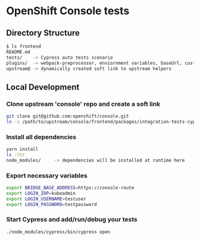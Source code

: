 # OpenShift Console tests

## Directory Structure
```bash
$ ls frontend
README.md
tests/    -> Cypress auto tests scenario
plugins/  -> webpack-preprocessor, enviornment variables, baseUrl, custom tasks
upstream@ -> dynamically created soft link to upstream helpers 
```

## Local Development
### Clone upstream 'console' repo and create a soft link
```bash
git clone git@github.com:openshift/console.git
ln -s /path/to/upstream/console/frontend/packages/integration-tests-cypress upstream
```
### Install all dependencies
```bash
yarn install
ls -ltr
node_modules/     -> dependencies will be installed at runtime here
```
### Export necessary variables
```bash
export BRIDGE_BASE_ADDRESS=https://console-route
export LOGIN_IDP=kubeadmin
export LOGIN_USERNAME=testuser
export LOGIN_PASSWORD=testpassword
```
### Start Cypress and add/run/debug your tests
```bash
./node_modules/cypress/bin/cypress open

```
